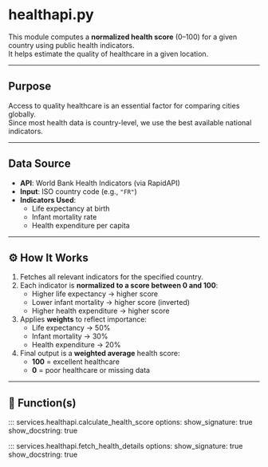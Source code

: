 # healthapi.py

This module computes a **normalized health score** (0–100) for a given country using public health indicators.  
It helps estimate the quality of healthcare in a given location.

---

## Purpose

Access to quality healthcare is an essential factor for comparing cities globally.  
Since most health data is country-level, we use the best available national indicators.

---

## Data Source

- **API**: World Bank Health Indicators (via RapidAPI)
- **Input**: ISO country code (e.g., `"FR"`)
- **Indicators Used**:
    - Life expectancy at birth
    - Infant mortality rate
    - Health expenditure per capita

---

## ⚙️ How It Works

1. Fetches all relevant indicators for the specified country.
2. Each indicator is **normalized to a score between 0 and 100**:
    - Higher life expectancy → higher score
    - Lower infant mortality → higher score (inverted)
    - Higher health expenditure → higher score
3. Applies **weights** to reflect importance:
    - Life expectancy → 50%
    - Infant mortality → 30%
    - Health expenditure → 20%
4. Final output is a **weighted average** health score:
    - **100** = excellent healthcare
    - **0** = poor healthcare or missing data

---

## 📌 Function(s)

::: services.healthapi.calculate_health_score
options:
show_signature: true
show_docstring: true

::: services.healthapi.fetch_health_details
options:
show_signature: true
show_docstring: true